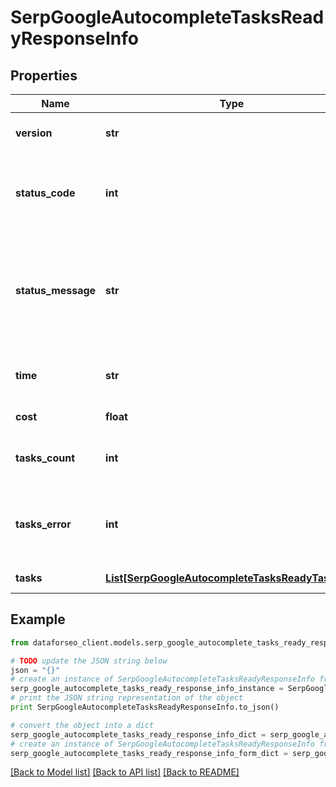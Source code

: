 # SerpGoogleAutocompleteTasksReadyResponseInfo


## Properties

Name | Type | Description | Notes
------------ | ------------- | ------------- | -------------
**version** | **str** | the current version of the API | [optional] 
**status_code** | **int** | general status code you can find the full list of the response codes here | [optional] 
**status_message** | **str** | general informational message you can find the full list of general informational messages here | [optional] 
**time** | **str** | total execution time, seconds | [optional] 
**cost** | **float** | total tasks cost, USD | [optional] 
**tasks_count** | **int** | the number of tasks in the tasks array | [optional] 
**tasks_error** | **int** | the number of tasks in the tasks array returned with an error | [optional] 
**tasks** | [**List[SerpGoogleAutocompleteTasksReadyTaskInfo]**](SerpGoogleAutocompleteTasksReadyTaskInfo.md) | array of tasks | [optional] 

## Example

```python
from dataforseo_client.models.serp_google_autocomplete_tasks_ready_response_info import SerpGoogleAutocompleteTasksReadyResponseInfo

# TODO update the JSON string below
json = "{}"
# create an instance of SerpGoogleAutocompleteTasksReadyResponseInfo from a JSON string
serp_google_autocomplete_tasks_ready_response_info_instance = SerpGoogleAutocompleteTasksReadyResponseInfo.from_json(json)
# print the JSON string representation of the object
print SerpGoogleAutocompleteTasksReadyResponseInfo.to_json()

# convert the object into a dict
serp_google_autocomplete_tasks_ready_response_info_dict = serp_google_autocomplete_tasks_ready_response_info_instance.to_dict()
# create an instance of SerpGoogleAutocompleteTasksReadyResponseInfo from a dict
serp_google_autocomplete_tasks_ready_response_info_form_dict = serp_google_autocomplete_tasks_ready_response_info.from_dict(serp_google_autocomplete_tasks_ready_response_info_dict)
```
[[Back to Model list]](../README.md#documentation-for-models) [[Back to API list]](../README.md#documentation-for-api-endpoints) [[Back to README]](../README.md)


